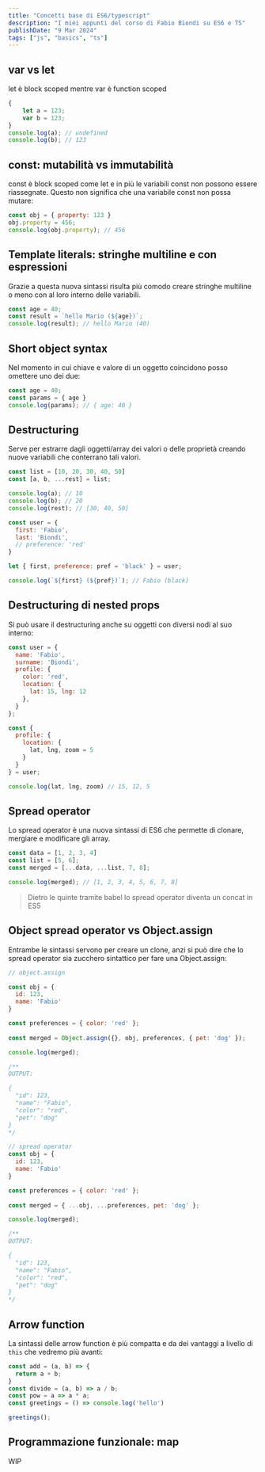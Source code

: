 ```yaml
---
title: "Concetti base di ES6/typescript"
description: "I miei appunti del corso di Fabio Biondi su ES6 e TS"
publishDate: "9 Mar 2024"
tags: ["js", "basics", "ts"]
---
```


## var vs let

let è block scoped mentre var è function scoped

```js
{
    let a = 123;
    var b = 123;
}
console.log(a); // undefined
console.log(b); // 123
```

## const: mutabilità vs immutabilità

const è block scoped come let e in più le variabili const non possono essere riassegnate. Questo non significa che una variabile const non possa mutare:

```js
const obj = { property: 123 }
obj.property = 456;
console.log(obj.property); // 456
```

## Template literals: stringhe multiline e con espressioni

Grazie a questa nuova sintassi risulta più comodo creare stringhe multiline o meno con al loro interno delle variabili.

```js
const age = 40;
const result = `hello Mario (${age})`;
console.log(result); // hello Mario (40)
```

## Short object syntax

Nel momento in cui chiave e valore di un oggetto coincidono posso omettere uno dei due:

```js
const age = 40;
const params = { age }
console.log(params); // { age: 40 }
```

## Destructuring

Serve per estrarre dagli oggetti/array dei valori o delle proprietà creando nuove variabili che conterrano tali valori.

```js
const list = [10, 20, 30, 40, 50]
const [a, b, ...rest] = list;

console.log(a); // 10
console.log(b); // 20
console.log(rest); // [30, 40, 50]

const user = {
  first: 'Fabio',
  last: 'Biondi',
  // preference: 'red'
}

let { first, preference: pref = 'black' } = user;

console.log(`${first} (${pref})`); // Fabio (black)
```

## Destructuring di nested props
Si può usare il destructuring anche su oggetti con diversi nodi al suo interno:

```js
const user = {
  name: 'Fabio',
  surname: 'Biondi',
  profile: {
    color: 'red',
    location: {
      lat: 15, lng: 12
    },
  }
};

const { 
  profile: {
 	location: {
      lat, lng, zoom = 5
    }
  }
} = user;

console.log(lat, lng, zoom) // 15, 12, 5
```

## Spread operator
Lo spread operator è una nuova sintassi di ES6 che permette di clonare, mergiare e modificare gli array.

```js
const data = [1, 2, 3, 4]
const list = [5, 6];
const merged = [...data, ...list, 7, 8];

console.log(merged); // [1, 2, 3, 4, 5, 6, 7, 8]
```

> Dietro le quinte tramite babel lo spread operator diventa un concat in ES5

## Object spread operator vs Object.assign

Entrambe le sintassi servono per creare un clone, anzi si può dire che lo spread operator sia zucchero sintattico per fare una Object.assign:

```js
// object.assign

const obj = {
  id: 123,
  name: 'Fabio'
}

const preferences = { color: 'red' };
                     
const merged = Object.assign({}, obj, preferences, { pet: 'dog' });

console.log(merged);

/**
OUTPUT:

{
  "id": 123,
  "name": "Fabio",
  "color": "red",
  "pet": "dog"
}
*/

// spread operator
const obj = {
  id: 123,
  name: 'Fabio'
}

const preferences = { color: 'red' };
                     
const merged = { ...obj, ...preferences, pet: 'dog' };

console.log(merged);

/**
OUTPUT:

{
  "id": 123,
  "name": "Fabio",
  "color": "red",
  "pet": "dog"
}
*/
```

## Arrow function
La sintassi delle arrow function è più compatta e da dei vantaggi a livello di `this` che vedremo più avanti:

```js
const add = (a, b) => {
  return a + b;
}
const divide = (a, b) => a / b;
const pow = a => a * a;
const greetings = () => console.log('hello')

greetings();
```

## Programmazione funzionale: map
WIP